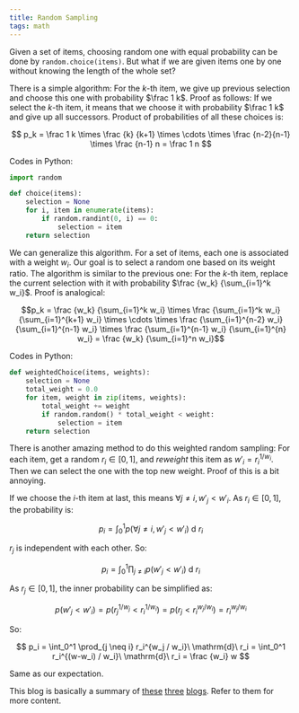 ```yaml
---
title: Random Sampling
tags: math
---
```


Given a set of items, choosing random one with equal probability can be done by `random.choice(items)`.
But what if we are given items one by one without knowing the length of the whole set?

There is a simple algorithm: For the $k$-th item, we give up previous selection and choose this one with probability $\frac 1 k$.
Proof as follows: If we select the $k$-th item, it means that we choose it with probability $\frac 1 k$ and give up all successors. 
Product of probabilities of all these choices is:

$$ p_k = \frac 1 k \times \frac {k} {k+1} \times \cdots \times \frac {n-2}{n-1} \times \frac {n-1} n = \frac 1 n $$

Codes in Python:

```python
import random

def choice(items):
    selection = None
    for i, item in enumerate(items):
        if random.randint(0, i) == 0:
            selection = item
    return selection
```

We can generalize this algorithm. For a set of items, each one is associated with a weight $w_i$.
Our goal is to select a random one based on its weight ratio.
The algorithm is similar to the previous one: For the $k$-th item, replace the current selection with it with probability $\frac {w_k} {\sum_{i=1}^k w_i}$.
Proof is analogical:

$$p_k = \frac {w_k} {\sum_{i=1}^k w_i} \times \frac {\sum_{i=1}^k w_i} {\sum_{i=1}^{k+1} w_i} 
\times \cdots \times \frac {\sum_{i=1}^{n-2} w_i} {\sum_{i=1}^{n-1} w_i} \times \frac {\sum_{i=1}^{n-1} w_i} {\sum_{i=1}^{n} w_i} = \frac {w_k} {\sum_{i=1}^n w_i}$$

Codes in Python:

```python
def weightedChoice(items, weights):
    selection = None
    total_weight = 0.0
    for item, weight in zip(items, weights):
        total_weight += weight
        if random.random() * total_weight < weight:
            selection = item
    return selection
```

There is another amazing method to do this weighted random sampling:
For each item, get a random $r_i \in [0, 1]$,
and *reweight* this item as $w'_i = r_i^{1 / {w_i}}$.
Then we can select the one with the top new weight. Proof of this is a bit annoying.

If we choose the $i$-th item at last, this means $\forall j\neq i, w'_j <w'_i$. As $r_i \in [0, 1]$, the probability is:

$$ p_i = \int_0^1 p(\forall j\neq i, w'_j <w'_i)\ \mathrm{d}\ r_i $$

$r_j$ is independent with each other. So:

$$ p_i = \int_0^1 \prod_{j \neq i} p(w'_j <w'_i)\ \mathrm{d} \ r_i $$

As $r_j \in [0, 1]$, the inner probability can be simplified as:

$$ p(w'_j <w'_i) = p(r_j^{1 / w_j} < r_i^{1 / w_i}) = p(r_j < r_i^{w_j / w_i}) = r_i^{w_j / w_i} $$

So:

$$ p_i = \int_0^1 \prod_{j \neq i} r_i^{w_j / w_i}\ \mathrm{d}\ r_i
= \int_0^1 r_i^{(w-w_i) / w_i}\ \mathrm{d}\ r_i = \frac {w_i} w $$

Same as our expectation.

This blog is basically a summary of
[these](http://www.gocalf.com/blog/random-selection.html)
[three](http://www.gocalf.com/blog/weighted-random-selection.html)
[blogs](http://www.gocalf.com/blog/weighted-random-selection-2.html).
Refer to them for more content.
